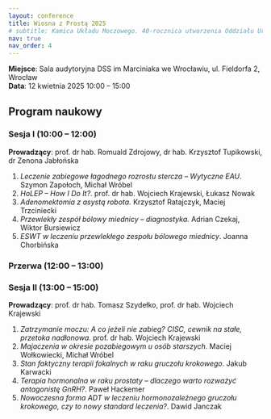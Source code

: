 ```yaml
---
layout: conference
title: Wiosna z Prostą 2025
# subtitle: Kamica Układu Moczowego. 40-rocznica utworzenia Oddziału Urologii Wojewódzkiego Szpitala Specjalistycznego we Wrocławiu.
nav: true
nav_order: 4
---
```

**Miejsce**: Sala audytoryjna DSS im Marciniaka we Wrocławiu, ul. Fieldorfa 2, Wrocław <br/>
**Data**: 12 kwietnia 2025 10:00 – 15:00

## Program naukowy
### Sesja I (10:00 – 12:00)

**Prowadzący**: prof. dr hab. Romuald Zdrojowy, dr hab. Krzysztof Tupikowski, dr Zenona
Jabłońska
1. *Leczenie zabiegowe łagodnego rozrostu stercza – Wytyczne EAU*. Szymon Zapołoch, Michał Wróbel
2. *HoLEP – How I Do It?*. prof. dr hab. Wojciech Krajewski, Łukasz Nowak
3. *Adenomektomia z asystą robota.* Krzysztof Ratajczyk, Maciej Trzciniecki
4. *Przewlekły zespół bólowy miednicy – diagnostyka.* Adrian Czekaj, Wiktor Bursiewicz
5. *ESWT w leczeniu przewlekłego zespołu bólowego miednicy*. Joanna Chorbińska

### Przerwa (12:00 – 13:00)

### Sesja II (13:00 – 15:00)
**Prowadzący**: prof. dr hab. Tomasz Szydełko, prof. dr hab. Wojciech Krajewski
1. *Zatrzymanie moczu: A co jeżeli nie zabieg? CISC, cewnik na stałe, przetoka nadłonowa*.  prof. dr hab. Wojciech Krajewski
2. *Majaczenia w okresie pozabiegowym u osób starszych*. Maciej Wołkowiecki, Michał Wróbel
3. *Stan faktyczny terapii fokalnych w raku gruczołu krokowego*. Jakub Karwacki
4. *Terapia hormonalna w raku prostaty – dlaczego warto rozważyć antagonistę GnRH?*. Paweł Hackemer
5. *Nowoczesna forma ADT w leczeniu hormonozależnego gruczołu krokowego, czy to nowy standard leczenia?*. Dawid Janczak